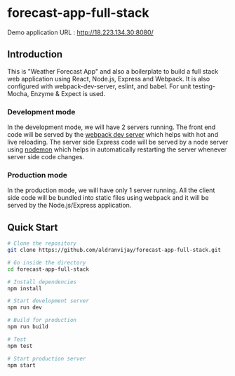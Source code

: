 # forecast-app-full-stack

Demo application URL : http://18.223.134.30:8080/

## Introduction

This is "Weather Forecast App" and also a boilerplate to build a full stack web application using React, Node.js, Express and Webpack. It is also configured with webpack-dev-server, eslint, and babel. For unit testing- Mocha, Enzyme & Expect is used.

### Development mode

In the development mode, we will have 2 servers running. The front end code will be served by the [webpack dev server](https://webpack.js.org/configuration/dev-server/) which helps with hot and live reloading. The server side Express code will be served by a node server using [nodemon](https://nodemon.io/) which helps in automatically restarting the server whenever server side code changes.

### Production mode

In the production mode, we will have only 1 server running. All the client side code will be bundled into static files using webpack and it will be served by the Node.js/Express application.

## Quick Start

```bash
# Clone the repository
git clone https://github.com/aldranvijay/forecast-app-full-stack.git

# Go inside the directory
cd forecast-app-full-stack

# Install dependencies
npm install

# Start development server
npm run dev

# Build for production
npm run build

# Test
npm test

# Start production server
npm start
